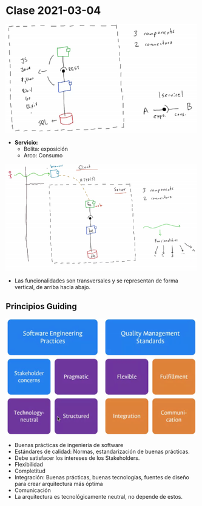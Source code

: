 # Clase 2021-03-04

![Arquitectura sencilla](images/009.png)

- **Servicio:**
  - Bolita: exposición
  - Arco: Consumo

![Arquitectura Cliente-Servidor](images/00A.png)

- Las funcionalidades son transversales y se representan de forma vertical, de arriba hacia abajo.

## Principios Guiding

![Principios Guiding](images/00B.png)

- Buenas prácticas de ingeniería de software
- Estándares de calidad: Normas, estandarización de buenas prácticas.
- Debe satisfacer los intereses de los Stakeholders.
- Flexibilidad
- Completitud
- Integración: Buenas prácticas, buenas tecnologías, fuentes de diseño para crear arquitectura más óptima
- Comunicación
- La arquitectura es tecnológicamente neutral, no depende de estos.